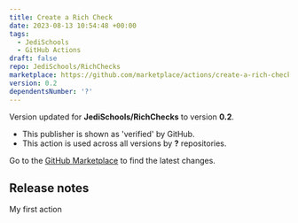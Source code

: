 ```yaml
---
title: Create a Rich Check
date: 2023-08-13 10:54:48 +00:00
tags:
  - JediSchools
  - GitHub Actions
draft: false
repo: JediSchools/RichChecks
marketplace: https://github.com/marketplace/actions/create-a-rich-check
version: 0.2
dependentsNumber: '?'
---
```



Version updated for **JediSchools/RichChecks** to version **0.2**.
- This publisher is shown as 'verified' by GitHub.
- This action is used across all versions by **?** repositories.

Go to the [GitHub Marketplace](https://github.com/marketplace/actions/create-a-rich-check) to find the latest changes.

## Release notes

My first action
